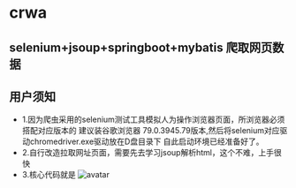 # crwa
selenium+jsoup+springboot+mybatis 爬取网页数据
---
## 用户须知
+ 1.因为爬虫采用的selenium测试工具模拟人为操作浏览器页面，所浏览器必须搭配对应版本的
建议装谷歌浏览器 79.0.3945.79版本,然后将selenium对应驱动chromedriver.exe驱动放在D盘目录下
自此启动环境已经准备好了。
+ 2.自行改造拉取网址页面，需要先去学习jsoup解析html，这个不难，上手很快
+ 3.核心代码就是
![avatar](http://baidu.com/pic/doge.png)
